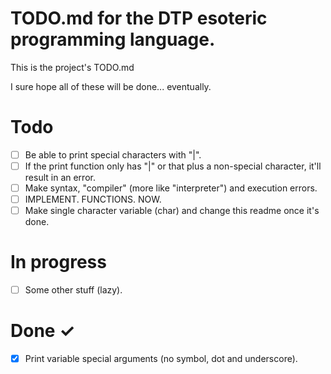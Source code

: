 # TODO.md for the DTP esoteric programming language.

This is the project's TODO.md

I sure hope all of these will be done... eventually.

# Todo
- [ ] Be able to print special characters with "|".
- [ ] If the print function only has "|" or that plus a non-special character, it'll result in an error.
- [ ] Make syntax, "compiler" (more like "interpreter") and execution errors.
- [ ] IMPLEMENT. FUNCTIONS. NOW.
- [ ] Make single character variable (char) and change this readme once it's done.

# In progress
- [ ] Some other stuff (lazy).

# Done ✓
- [x] Print variable special arguments (no symbol, dot and underscore).
